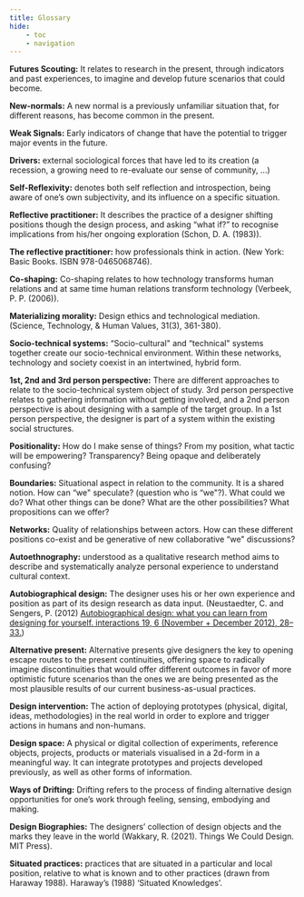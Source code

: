 ```yaml
---
title: Glossary
hide:
    - toc
    - navigation
---
```


**Futures Scouting:** It relates to research in the present, through indicators and past experiences, to imagine and develop future scenarios that could become.

**New-normals:** A new normal is a previously unfamiliar situation that, for different reasons, has become common in the present.

**Weak Signals:** Early indicators of change that have the potential to trigger major events in the future.

**Drivers:** external sociological forces that have led to its creation (a recession, a growing need to re-evaluate our sense of community, ...)

**Self-Reflexivity:** denotes both self reflection and introspection, being aware of one’s own subjectivity, and its influence on a specific situation.

**Reflective practitioner:** It describes the practice of a designer shifting positions though the design process, and asking “what if?” to recognise implications from his/her ongoing exploration (Schon, D. A. (1983)).

**The reflective practitioner:** how professionals think in action. (New York: Basic Books. ISBN 978-0465068746).

**Co-shaping:** Co-shaping relates to how technology transforms human relations and at same time human relations transform technology (Verbeek, P. P. (2006)).

**Materializing morality:** Design ethics and technological mediation. (Science, Technology, & Human Values, 31(3), 361-380).

**Socio-technical systems:** “Socio-cultural" and “technical" systems together create our socio-technical environment. Within these networks, technology and society coexist in an intertwined, hybrid form.

**1st, 2nd and 3rd person perspective:** There are different approaches to relate to the socio-technical system object of study. 3rd person perspective relates to gathering information without getting involved, and a 2nd person perspective is about designing with a sample of the target group. In a 1st person perspective, the designer is part of a system within the existing social structures.

**Positionality:** How do I make sense of things? From my position, what tactic will be empowering? Transparency? Being opaque and deliberately confusing?

**Boundaries:** Situational aspect in relation to the community. It is a shared notion. How can “we" speculate? (question who is “we"?). What could we do? What other things can be done? What are the other possibilities? What propositions can we offer?

**Networks:** Quality of relationships between actors. How can these different positions co-exist and be generative of new collaborative “we" discussions?

**Autoethnography:** understood as a qualitative research method aims to describe and systematically analyze personal experience to understand cultural context.

**Autobiographical design:** The designer uses his or her own experience and position as part of its design research as data input. (Neustaedter, C. and Sengers, P. (2012) [Autobiographical design: what you can learn from designing for yourself. interactions 19, 6 (November + December 2012), 28–33.](https://doi.org/10.1145/2377783.2377791))

**Alternative present:** Alternative presents give designers the key to opening escape routes to the present continuities, offering space to radically imagine discontinuities that would offer different outcomes in favor of more optimistic future scenarios than the ones we are being presented as the most plausible results of our current business-as-usual practices.

**Design intervention:** The action of deploying prototypes (physical, digital, ideas, methodologies) in the real world in order to explore and trigger actions in humans and non-humans.

**Design space:** A physical or digital collection of experiments, reference objects, projects, products or materials visualised in a 2d-form in a meaningful way. It can integrate prototypes and projects developed previously, as well as other forms of information.

**Ways of Drifting:** Drifting refers to the process of finding alternative design opportunities for one’s work through feeling, sensing, embodying and making.

**Design Biographies:** The designers’ collection of design objects and the marks they leave in the world (Wakkary, R. (2021). Things We Could Design. MIT Press).

**Situated practices:** practices that are situated in a particular and local position, relative to what is known and to other practices (drawn from Haraway 1988). Haraway’s (1988) ‘Situated Knowledges’.
